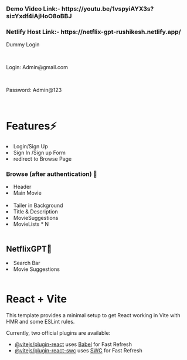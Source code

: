 <h3>Demo Video Link:- https://youtu.be/1vspyiAYX3s?si=Yxdf4iAjHoO8oBBJ</h3>
<h3>Netlify Host Link:- https://netflix-gpt-rushikesh.netlify.app/</h3>
<p>Dummy Login</p><br>
<p>Login: Admin@gmail.com</p><br>
<p>Password: Admin@123</p><br>

<h1>Features⚡</h1>
  <li>Login/Sign Up <br></li>
  <li>Sign In /Sign up Form <br></li>
  <li>redirect to Browse Page <br></li>
<h3>Browse (after authentication) 🚀</h3>
  <li>Header </li>
  <li>Main Movie </li><br>
  <li>Tailer in Background</li> 
  <li>Title & Description</li>
  <li>MovieSuggestions</li>
  <li>MovieLists * N </li><br>
<h2>NetflixGPT🧠</h2>
  <li>Search Bar </li>
  <li>Movie Suggestions</li> <br>


# React + Vite

This template provides a minimal setup to get React working in Vite with HMR and some ESLint rules.

Currently, two official plugins are available:

- [@vitejs/plugin-react](https://github.com/vitejs/vite-plugin-react/blob/main/packages/plugin-react/README.md) uses [Babel](https://babeljs.io/) for Fast Refresh
- [@vitejs/plugin-react-swc](https://github.com/vitejs/vite-plugin-react-swc) uses [SWC](https://swc.rs/) for Fast Refresh
